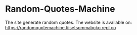 # Random-Quotes-Machine

The site generate random quotes.
The website is available on: https://randomquotemachine.tiisetsommaboko.repl.co
